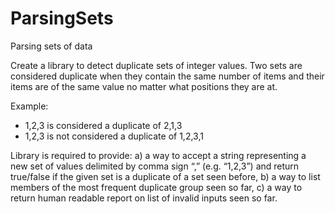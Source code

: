 # ParsingSets
Parsing sets of data

Create a library to detect duplicate sets of integer values. Two sets are considered duplicate when they contain the same number of items and their items are of the same value no matter what positions they are at.

Example:
   * 1,2,3 is considered a duplicate of 2,1,3
   * 1,2,3 is not considered a duplicate of 1,2,3,1
   
Library is required to provide:
   a) a way to accept a string representing a new set of values delimited by comma sign “,” (e.g. “1,2,3”) and return true/false if the given set is a duplicate of a set seen before,
   b) a way to list members of the most frequent duplicate group seen so far,
   c) a way to return human readable report on list of invalid inputs seen so far.
